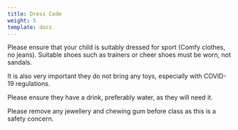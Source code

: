 ```yaml
---
title: Dress Code
weight: 5
template: docs
---
```


Please ensure that your child is suitably dressed for sport (Comfy clothes, no jeans). Suitable shoes such as trainers or cheer shoes must be worn, not sandals.

It is also very important they do not bring any toys, especially with COVID-19 regulations. 

Please ensure they have a drink, preferably water, as they will need it.

Please remove any jewellery and chewing gum before class as this is a safety concern.
